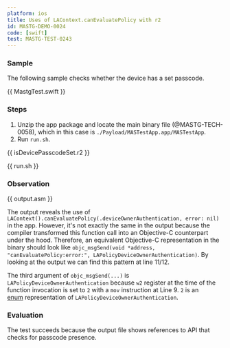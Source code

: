 ```yaml
---
platform: ios
title: Uses of LAContext.canEvaluatePolicy with r2
id: MASTG-DEMO-0024
code: [swift]
test: MASTG-TEST-0243
---
```


### Sample

The following sample checks whether the device has a set passcode.

{{ MastgTest.swift }}

### Steps

1. Unzip the app package and locate the main binary file (@MASTG-TECH-0058), which in this case is `./Payload/MASTestApp.app/MASTestApp`.
2. Run `run.sh`.

{{ isDevicePasscodeSet.r2 }}

{{ run.sh }}

### Observation

{{ output.asm }}

The output reveals the use of `LAContext().canEvaluatePolicy(.deviceOwnerAuthentication, error: nil)` in the app. However, it's not exactly the same in the output because the compiler transformed this function call into an Objective-C counterpart under the hood. Therefore, an equivalent Objective-C representation in the binary should look like `objc_msgSend(void *address, "canEvaluatePolicy:error:", LAPolicyDeviceOwnerAuthentication)`. By looking at the output we can find this pattern at line 11/12.

The third argument of `objc_msgSend(...)` is `LAPolicyDeviceOwnerAuthentication` because `w2` register at the time of the function invocation is set to `2` with a `mov` instruction at Line 9. `2` is an  
[enum](https://developer.apple.com/documentation/localauthentication/lapolicy?language=objc) representation of `LAPolicyDeviceOwnerAuthentication`.

### Evaluation

The test succeeds because the output file shows references to API that checks for passcode presence.
